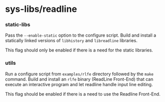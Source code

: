 # sys-libs/readline

### static-libs
Pass the `--enable-static` option to the configure script. Build and install a statically linked versions of `libhistory` and `libreadline` libraries.

This flag should only be enabled if there is a need for the static libraries.

### utils
Run a configure script from `examples/rlfe` directory followed by the `make` command. Build and install an `rlfe` binary (ReadLine Front-End) that can execute an interactive program and let readline handle input line editing.

This flag should be enabled if there is a need to use the Readline Front-End.
